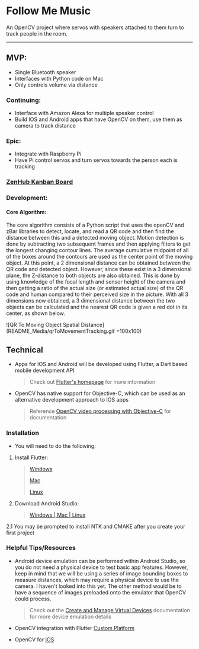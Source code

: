 # Follow Me Music
An OpenCV project where servos with speakers attached to them turn to track people in the room.
___

## MVP:
* Single Bluetooth speaker
* Interfaces with Python code on Mac
* Only controls volume via distance

### Continuing:
* Interface with Amazon Alexa for multiple speaker control
* Build IOS and Android apps that have OpenCV on them, use them as camera to track distance

### Epic:
* Integrate with Raspberry Pi
* Have Pi control servos and turn servos towards the person each is tracking

### [ZenHub Kanban Board](https://app.zenhub.com/workspace/o/cjlasley/followmemusic/boards?repos=129161238)

### Development:

#### Core Algorithm:
The core algorithm consists of a Python script that uses the openCV and zBar libraries to detect, locate, and read a QR code and then find the distance between this and a detected moving object. Motion detection is done by subtracting two subsequent frames and then applying filters to get the longest changing contour lines. The average cumulative midpoint of all of the boxes around the contours are used as the center point of the moving object. At this point, a 2 dimensional distance can be obtained between the QR code and detected object. However, since these exist in a 3 dimensional plane, the Z-distance to both objects are also obtained. This is done by using knowledge of the focal length and sensor height of the camera and then getting a ratio of the actual size (or estimated actual size) of the QR code and human compared to their perceived size in the picture. With all 3 dimensions now obtained, a 3 dimensional distance between the two objects can be calculated and the nearest QR code is given a red dot in its center, as shown below.

![QR To Moving Object Spatial Distance](README_Media/qrToMovementTracking.gif =100x100)

## Technical
* Apps for IOS and Android will be developed using Flutter, a Dart based mobile development API
  > Check out [Flutter's homepage](https://flutter.io/) for more information
* OpenCV has native support for Objective-C, which can be used as an alternative development approach to IOS apps
  > Reference [OpenCV video processing with Objective-C](https://docs.opencv.org/2.4/doc/tutorials/ios/video_processing/video_processing.html) for documentation


### Installation
* You will need to do the following:
1. Install Flutter:

    > [Windows](https://flutter.io/setup-windows/)
    >
    > [Mac](https://flutter.io/setup-macos/)
    >
    > [Linux](https://flutter.io/setup-linux/#update-your-path)

2. Download Android Studio:

    > [Windows | Mac | Linux](https://developer.android.com/studio/index.html#downloads)

  2.1 You may be prompted to install NTK and CMAKE after you create your first project


### Helpful Tips/Resources
* Android device emulation can be performed within Android Studio, so you do not need a physical device to test basic app        features. However, keep in mind that we will be using a series of image bounding boxes to measure distances, which may require a physical device to use the camera. I haven't looked into this yet. The other method would be to have a sequence of images preloaded onto the emulator that OpenCV could process.
    > Check out the [Create and Manage Virtual Devices](https://developer.android.com/studio/run/managing-avds.html) documentation for more device emulation details

* OpenCV integration with Flutter [Custom Platform](https://flutter.io/platform-channels/)
* OpenCV for [IOS](https://docs.opencv.org/2.4/doc/tutorials/ios/video_processing/video_processing.html)
